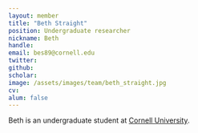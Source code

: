 ```yaml
---
layout: member
title: "Beth Straight"
position: Undergraduate researcher
nickname: Beth
handle: 
email: bes89@cornell.edu 
twitter: 
github: 
scholar: 
image: /assets/images/team/beth_straight.jpg
cv: 
alum: false
---
```

Beth is an undergraduate student at [Cornell University].

[Cornell University]: https://www.cornell.edu/
